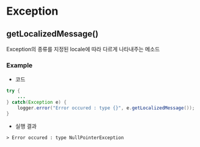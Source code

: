 # Exception

## getLocalizedMessage()
Exception의 종류를 지정된 locale에 따라 다르게 나타내주는 메소드
### Example
* 코드
```java
try {
    ...
} catch(Exception e) {
    logger.error("Error occured : type {}", e.getLocalizedMessage());
}
```
* 실행 결과
```
> Error occured : type NullPointerException
```

